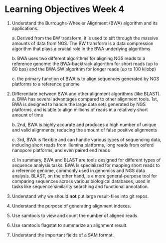 # Learning Objectives Week 4

1. Understand the Burroughs-Wheeler Alignment (BWA) algorithm and its applications.
   
    a. Derived from the BW transform, it is used to sift through the massive amounts of data from NGS. The BW transform is a data compression algorithm that plays a crucial role in the BWA underlying algorithms
   
     b. BWA uses two different algorithms for aligning NGS reads to a reference genome: the BWA-backtrack algorithm for short reads (up to 80 bps) and the BWA SW algorithm for longer reads (up to 100 kilobp)

   c. the primary function of BWA is to align sequences generated by NGS platforms to a reference genome
3. Differentiate between BWA and other alignment algorithms (like BLAST).
     a. BWA has several advantages compared to other alignment tools. 1st, BWA is designed to handle the large data sets generated by NGS platforms, and is able to align millions of reads in a relatively short amount of time

      b. 2nd, BWA is highly accurate and produces a high number of unique and valid alignments, reducing the amount of false positive alignments

      c. 3rd, BWA is flexible and can handle various types of sequencing data, including short reads from illumina platforms, long reads from oxford nanopore platforms, and even paired end reads

      d. In summary, BWA and BLAST are tools designed for different types of sequence analysis tasks. BWA is specialized for mapping short reads to a reference genome, commonly used in genomics and NGS data analysis. BLAST, on the other hand, is a more general-purpose tool for comparing sequences across various biological databases, used in tasks like sequence similarity searching and functional annotation.
   
5. Understand why we should **not** put large result-files into git repos.

   
7. Understand the purpose of generating alignment indexes.

   
9. Use samtools to view and count the number of aligned reads.

    
11. Use samtools flagstat to summarize an alignment result.

    
13. Understand the important fields of a SAM format.
